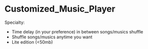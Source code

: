 # Customized_Music_Player

Specialty: </br> 
- Time delay (in your preference) in between songs/musics shuffle
- Shuffle songs/musics anytime you want
- Lite edition (<50mb)

